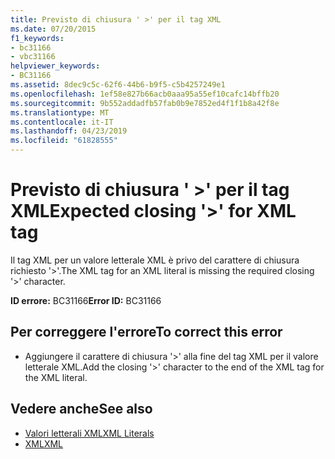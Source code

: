 ```yaml
---
title: Previsto di chiusura ' >' per il tag XML
ms.date: 07/20/2015
f1_keywords:
- bc31166
- vbc31166
helpviewer_keywords:
- BC31166
ms.assetid: 8dec9c5c-62f6-44b6-b9f5-c5b4257249e1
ms.openlocfilehash: 1ef58e827b66acb0aaa95a55ef10cafc14bffb20
ms.sourcegitcommit: 9b552addadfb57fab0b9e7852ed4f1f1b8a42f8e
ms.translationtype: MT
ms.contentlocale: it-IT
ms.lasthandoff: 04/23/2019
ms.locfileid: "61828555"
---
```

# <a name="expected-closing--for-xml-tag"></a><span data-ttu-id="d6307-102">Previsto di chiusura ' >' per il tag XML</span><span class="sxs-lookup"><span data-stu-id="d6307-102">Expected closing '>' for XML tag</span></span>
<span data-ttu-id="d6307-103">Il tag XML per un valore letterale XML è privo del carattere di chiusura richiesto '>'.</span><span class="sxs-lookup"><span data-stu-id="d6307-103">The XML tag for an XML literal is missing the required closing '>' character.</span></span>  
  
 <span data-ttu-id="d6307-104">**ID errore:** BC31166</span><span class="sxs-lookup"><span data-stu-id="d6307-104">**Error ID:** BC31166</span></span>  
  
## <a name="to-correct-this-error"></a><span data-ttu-id="d6307-105">Per correggere l'errore</span><span class="sxs-lookup"><span data-stu-id="d6307-105">To correct this error</span></span>  
  
-   <span data-ttu-id="d6307-106">Aggiungere il carattere di chiusura '>' alla fine del tag XML per il valore letterale XML.</span><span class="sxs-lookup"><span data-stu-id="d6307-106">Add the closing '>' character to the end of the XML tag for the XML literal.</span></span>  
  
## <a name="see-also"></a><span data-ttu-id="d6307-107">Vedere anche</span><span class="sxs-lookup"><span data-stu-id="d6307-107">See also</span></span>

- [<span data-ttu-id="d6307-108">Valori letterali XML</span><span class="sxs-lookup"><span data-stu-id="d6307-108">XML Literals</span></span>](../../visual-basic/language-reference/xml-literals/index.md)
- [<span data-ttu-id="d6307-109">XML</span><span class="sxs-lookup"><span data-stu-id="d6307-109">XML</span></span>](../../visual-basic/programming-guide/language-features/xml/index.md)
